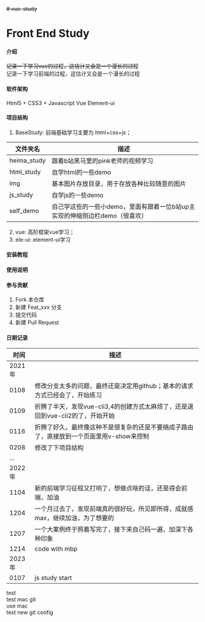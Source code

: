 ~~# vue-study~~
# Front End Study

#### 介绍
~~记录一下学习vue的过程，这估计又会是一个漫长的过程~~ <br>
记录一下学习前端的过程，这估计又会是一个漫长的过程

#### 软件架构
Html5 + CSS3 + Javascript
Vue
Element-ui

#### 项目结构
1. BaseStudy: 前端基础学习主要为 html+css+js；

|文件夹名|描述|
|---|---|
|heima_study|跟着b站黑马里的pink老师的视频学习|
|html_study|自学html的一些demo|
|img|基本图片存放目录，用于存放各种比较随意的图片|
|js_study|自学js的一些demo|
|self_demo|自己学这些的一些小demo，里面有跟着一位b站up主实现的伸缩侧边栏demo（很喜欢）|

2. vue: 高阶框架vue学习；
3. ele-ui: element-ui学习

#### 安装教程



#### 使用说明



#### 参与贡献

1.  Fork 本仓库
2.  新建 Feat_xxx 分支
3.  提交代码
4.  新建 Pull Request

#### 日期记录

|时间|描述|
|---|---|
|2021年|
|0108|修改分支太多的问题，最终还是决定用github；基本的请求方式已经会了，开始练习|
|0109|折腾了半天，发现vue-cli3,4的创建方式太麻烦了，还是退回到vue-cli2的了，开始开始|
|0116|折腾了好久，最终像这种不是很复杂的还是不要搞成子路由了，直接放到一个页面里用v-show来控制|
|0208|修改了下项目结构|
|...|
|2022年|
|1104|新的前端学习征程又打响了，想做点啥的话，还是得会前端，加油|
|1204|一个月过去了，发现前端真的很好玩，所见即所得，成就感max，继续加油，为了想要的|
|1207|一个大案例终于照着写完了，接下来自己码一遍，加深下各种印象|
|1214|code with mbp|
|2023年|
|0107|js study start|

test <br>
test mac git <br>
use mac <br>
test new git config <br>


